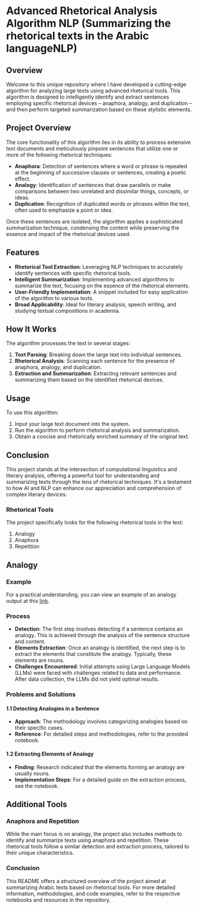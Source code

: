 # Advanced Rhetorical Analysis Algorithm NLP   (Summarizing the rhetorical texts in the Arabic languageNLP)



## Overview


Welcome to this unique repository where I have developed a cutting-edge algorithm for analyzing large texts using advanced rhetorical tools. This algorithm is designed to intelligently identify and extract sentences employing specific rhetorical devices – anaphora, analogy, and duplication – and then perform targeted summarization based on these stylistic elements.

## Project Overview

The core functionality of this algorithm lies in its ability to process extensive text documents and meticulously pinpoint sentences that utilize one or more of the following rhetorical techniques:

- **Anaphora**: Detection of sentences where a word or phrase is repeated at the beginning of successive clauses or sentences, creating a poetic effect.
- **Analogy**: Identification of sentences that draw parallels or make comparisons between two unrelated and dissimilar things, concepts, or ideas.
- **Duplication**: Recognition of duplicated words or phrases within the text, often used to emphasize a point or idea.

Once these sentences are isolated, the algorithm applies a sophisticated summarization technique, condensing the content while preserving the essence and impact of the rhetorical devices used.

## Features

- **Rhetorical Tool Extraction**: Leveraging NLP techniques to accurately identify sentences with specific rhetorical tools.
- **Intelligent Summarization**: Implementing advanced algorithms to summarize the text, focusing on the essence of the rhetorical elements.
- **User-Friendly Implementation**: A snippet included for easy application of the algorithm to various texts.
- **Broad Applicability**: Ideal for literary analysis, speech writing, and studying textual compositions in academia.

## How It Works

The algorithm processes the text in several stages:
1. **Text Parsing**: Breaking down the large text into individual sentences.
2. **Rhetorical Analysis**: Scanning each sentence for the presence of anaphora, analogy, and duplication.
3. **Extraction and Summarization**: Extracting relevant sentences and summarizing them based on the identified rhetorical devices.

## Usage

To use this algorithm:
1. Input your large text document into the system.
2. Run the algorithm to perform rhetorical analysis and summarization.
3. Obtain a concise and rhetorically enriched summary of the original text.

## Conclusion

This project stands at the intersection of computational linguistics and literary analysis, offering a powerful tool for understanding and summarizing texts through the lens of rhetorical techniques. It's a testament to how AI and NLP can enhance our appreciation and comprehension of complex literary devices.


### Rhetorical Tools
The project specifically looks for the following rhetorical tools in the text:
1. Analogy
2. Anaphora
3. Repetition

## Analogy
### Example
For a practical understanding, you can view an example of an analogy output at this [link](https://github.com/zahran1234/Summarizing-the-rhetorical-texts-in-the-Arabic-language-NLP/blob/main/analogy%20sample%20example.jpeg).

### Process
- **Detection**: The first step involves detecting if a sentence contains an analogy. This is achieved through the analysis of the sentence structure and content.
- **Elements Extraction**: Once an analogy is identified, the next step is to extract the elements that constitute the analogy. Typically, these elements are nouns.
- **Challenges Encountered**: Initial attempts using Large Language Models (LLMs) were faced with challenges related to data and performance. After data collection, the LLMs did not yield optimal results.

### Problems and Solutions
#### 1.1 Detecting Analogies in a Sentence
- **Approach**: The methodology involves categorizing analogies based on their specific cases.
- **Reference**: For detailed steps and methodologies, refer to the provided notebook.

#### 1.2 Extracting Elements of Analogy
- **Finding**: Research indicated that the elements forming an analogy are usually nouns.
- **Implementation Steps**: For a detailed guide on the extraction process, see the notebook.

## Additional Tools
### Anaphora and Repetition
While the main focus is on analogy, the project also includes methods to identify and summarize texts using anaphora and repetition. These rhetorical tools follow a similar detection and extraction process, tailored to their unique characteristics.

### Conclusion
This README offers a structured overview of the project aimed at summarizing Arabic texts based on rhetorical tools. For more detailed information, methodologies, and code examples, refer to the respective notebooks and resources in the repository.
